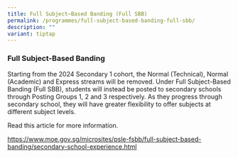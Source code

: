 ```yaml
---
title: Full Subject–Based Banding (Full SBB)
permalink: /programmes/full-subject-based-banding-full-sbb/
description: ""
variant: tiptap
---
```

<h3>Full Subject-Based Banding</h3>
<p>Starting from the 2024 Secondary 1 cohort, the Normal (Technical), Normal
(Academic) and Express streams will be removed. Under Full Subject-Based
Banding (Full SBB), students will instead be posted to secondary schools
through Posting Groups 1, 2 and 3 respectively. As they progress through
secondary school, they will have greater flexibility to offer subjects
at different subject levels.</p>
<p>Read this article for more information.</p>
<p><a href="https://www.moe.gov.sg/microsites/psle-fsbb/full-subject-based-banding/secondary-school-experience.html" rel="noopener noreferrer nofollow" target="_blank">https://www.moe.gov.sg/microsites/psle-fsbb/full-subject-based-banding/secondary-school-experience.html</a>
</p>